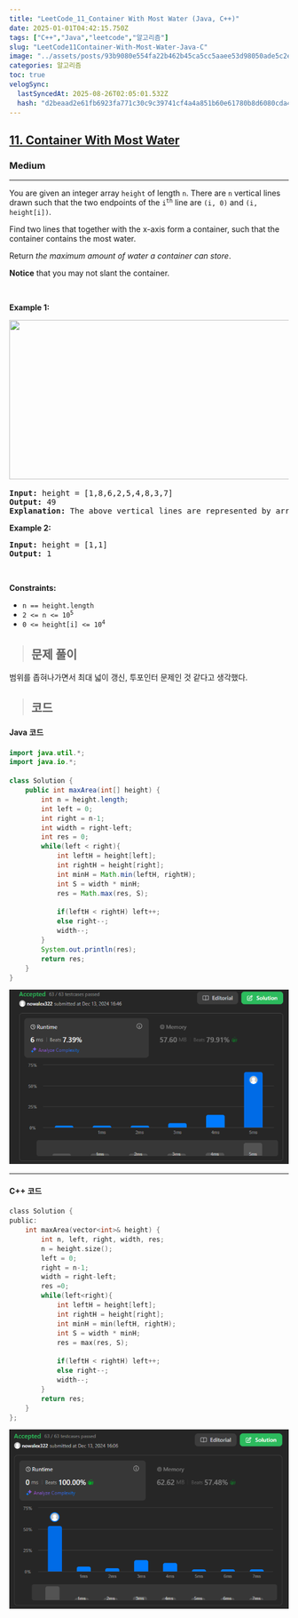 ```yaml
---
title: "LeetCode_11_Container With Most Water (Java, C++)"
date: 2025-01-01T04:42:15.750Z
tags: ["C++","Java","leetcode","알고리즘"]
slug: "LeetCode11Container-With-Most-Water-Java-C"
image: "../assets/posts/93b9080e554fa22b462b45ca5cc5aaee53d98050ade5c2e7ba404e3fdaad1483.png"
categories: 알고리즘
toc: true
velogSync:
  lastSyncedAt: 2025-08-26T02:05:01.532Z
  hash: "d2beaad2e61fb6923fa771c30c9c39741cf4a4a851b60e61780b8d6080cda442"
---
```


<h2><a href="https://leetcode.com/problems/container-with-most-water">11. Container With Most Water</a></h2><h3>Medium</h3><hr><p>You are given an integer array <code>height</code> of length <code>n</code>. There are <code>n</code> vertical lines drawn such that the two endpoints of the <code>i<sup>th</sup></code> line are <code>(i, 0)</code> and <code>(i, height[i])</code>.</p>

<p>Find two lines that together with the x-axis form a container, such that the container contains the most water.</p>

<p>Return <em>the maximum amount of water a container can store</em>.</p>

<p><strong>Notice</strong> that you may not slant the container.</p>

<p>&nbsp;</p>
<p><strong class="example">Example 1:</strong></p>
<img alt="" src="https://s3-lc-upload.s3.amazonaws.com/uploads/2018/07/17/question_11.jpg" style="width: 600px; height: 287px;" />
<pre>
<strong>Input:</strong> height = [1,8,6,2,5,4,8,3,7]
<strong>Output:</strong> 49
<strong>Explanation:</strong> The above vertical lines are represented by array [1,8,6,2,5,4,8,3,7]. In this case, the max area of water (blue section) the container can contain is 49.
</pre>

<p><strong class="example">Example 2:</strong></p>

<pre>
<strong>Input:</strong> height = [1,1]
<strong>Output:</strong> 1
</pre>

<p>&nbsp;</p>
<p><strong>Constraints:</strong></p>

<ul>
	<li><code>n == height.length</code></li>
	<li><code>2 &lt;= n &lt;= 10<sup>5</sup></code></li>
	<li><code>0 &lt;= height[i] &lt;= 10<sup>4</sup></code></li>
</ul>

> ## 문제 풀이

범위를 좁혀나가면서 최대 넓이 갱신, 투포인터 문제인 것 같다고 생각했다.

> ## 코드

#### Java 코드
```java
import java.util.*;
import java.io.*;

class Solution {
    public int maxArea(int[] height) {
        int n = height.length;
        int left = 0;
        int right = n-1;
        int width = right-left;
        int res = 0;
        while(left < right){
            int leftH = height[left];
            int rightH = height[right];
            int minH = Math.min(leftH, rightH);
            int S = width * minH;
            res = Math.max(res, S);

            if(leftH < rightH) left++; 
            else right--;
            width--;
        }
        System.out.println(res);
        return res;
    }
}
```
![](/assets/posts/93b9080e554fa22b462b45ca5cc5aaee53d98050ade5c2e7ba404e3fdaad1483.png)

---

#### C++ 코드

```c
class Solution {
public:
    int maxArea(vector<int>& height) {
        int n, left, right, width, res;
        n = height.size();
        left = 0;
        right = n-1;
        width = right-left;
        res =0;
        while(left<right){
            int leftH = height[left];
            int rightH = height[right];
            int minH = min(leftH, rightH);
            int S = width * minH;
            res = max(res, S);

            if(leftH < rightH) left++; 
            else right--;
            width--;
        }
        return res;
    }
};
```
![](/assets/posts/445fb76a1c32334262a1ac9f722707389a5fbb08413d0b18e75c01f8b4308600.png)
